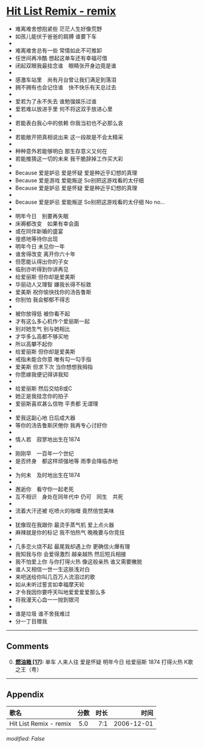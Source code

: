 # [Hit List Remix - remix](https://music.163.com/song?id=65674)

* 难离难舍想抱紧些 茫茫人生好像荒野
* 如孩儿能伏于爸爸的肩膊 谁要下车
* 
* 难离难舍总有一些 常情如此不可推卸
* 任世间再冷酷 想起这单车还有幸福可借
* 闭起双眼我最挂念谁　眼睛张开身边竟是谁
* 
* 感激车站里　尚有月台曾让我们满足到落泪
* 拥不拥有也会记住谁　快不快乐有天总过去
* 
* 爱若为了永不失去 谁勉强娱乐过谁
* 爱若难以放进手里 何不将这双手放进心里
* 
* 若能表白我心中的依赖 你我当初也不必那么哀
* 
* 若能敞开把真相说出来 这一段故是不会太精采
* 
* 种种意外若能够明白 那生存意义又何在
* 若能推猜这一切的未来 我干脆辞掉工作买大彩
* 
* Because 爱是妒忌 爱是怀疑 爱是种近乎幻想的真理
* Because 爱是游戏 爱能叛逆 So别把这游戏看的太仔细
* Because 爱是妒忌 爱是怀疑 爱是种近乎幻想的真理
* 
* Because 爱是妒忌 爱能叛逆 So别把这游戏看的太仔细 No no…
* 
* 明年今日　别要再失眠
* 床褥都改变　如果有幸会面
* 或在同伴新婚的盛宴
* 徨惑地等待你出现
* 明年今日 未见你一年
* 谁舍得改变 离开你六十年
* 但愿能认得出你的子女
* 临别亦听得到你讲再见
* 给爱丽斯 但你却是爱美斯
* 华丽动人又理智 嫌我长得不标致
* 爱美斯 祝你愉快找你的汤告鲁斯
* 你别怕 我会郁郁不得志
* 
* 被你放得低 被你看不起
* 才有这么多心机作个爱丽斯一起
* 别对她生气 别与她相比
* 才华多么高都不够买地
* 所以高攀不起你
* 给爱丽斯 但你却是爱美斯
* 戒指未能合你意 唯有勾一勾手指
* 爱美斯 但求下次 当你想想我拇指
* 你愿嫁我便记得讲我知
* 
* 给爱丽斯 然后交给B或C
* 她正是我挂念你的拍子
* 爱丽斯喜欢甚么信物 平贵都 无谓理
* 
* 爱我这副心地 日后成大器
* 等你的汤告鲁斯厌倦你 我再专心讨好你
* 
* 情人若　寂寥地出生在1874
* 
* 刚刚早　一百年一个世纪
* 是否终身　都这样顽强地等 雨季会降临赤地
* 
* 为何未　及时地出生在1874
* 
* 邂逅你　看守你一起老死
* 互不相识　身处在同年代中 仍可　同生　共死
* 
* 流着大汗还被 吃喷火的咖喱 竟然倍觉美味
* 
* 犹像现在我跟你 最烫手蒸气机 爱上点火器
* 麻辣就是你的标记 我不怕热气 晚晚要与你竞技
* 
* 几多恋火烧不起 最尾我却遇上你 更确信火爆有理
* 我知我与你 会爱得激烈 越亲越热 然后短兵相接
* 我不怕爱上你 与你打得火热 像这般亲热 谁又需要撇脱
* 谁人又相信一世一生这肤浅对白
* 来吧送给你叫几百万人流泪过的歌
* 如从未听过誓言如幸福摩天轮
* 才令我因你要呼天叫地爱爱爱爱那么多
* 将我漫天心血一一抛到银河
* 
* 谁是垃圾 谁不舍我难过
* 分一丁目赠我


---

## Comments
0. **[燃油箱 \[17\]](https://music.163.com/#/user/home?id=123795912):** 单车       人来人往      爱是怀疑      明年今日      给爱丽斯     1874     打得火热     K歌之王（粤）



---

## Appendix

|歌名|分数|时长|时间|
|:---|:---:|---:|---:|
|Hit List Remix - remix|5.0|7:1|2006-12-01

*modified: False*